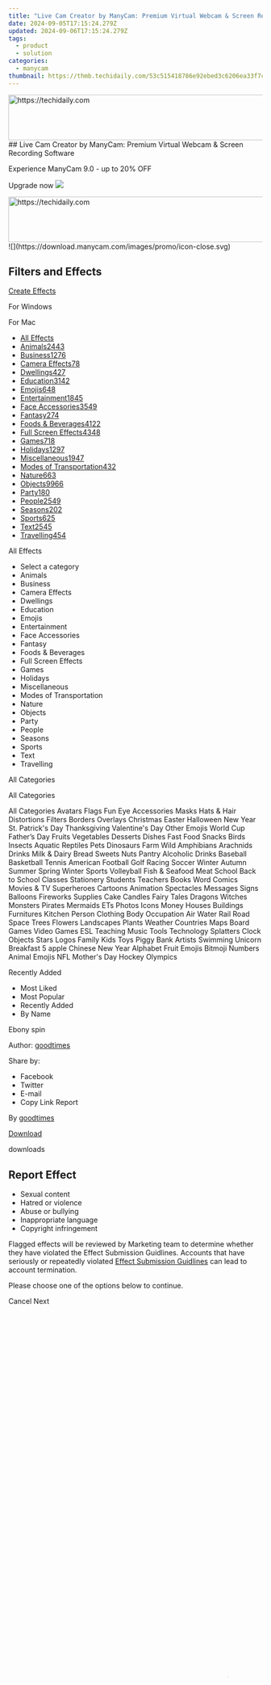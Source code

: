 ```yaml
---
title: "Live Cam Creator by ManyCam: Premium Virtual Webcam & Screen Recording Software"
date: 2024-09-05T17:15:24.279Z
updated: 2024-09-06T17:15:24.279Z
tags:
  - product
  - solution
categories:
  - manycam
thumbnail: https://thmb.techidaily.com/53c515418786e92ebed3c6206ea33f7c074dbdb116bb5f52f889c6937a269f05.jpg
---
```


<!-- affiliate ads begin -->
<a href="https://unicoeye.pxf.io/c/5597632/2134229/18498" target="_top" id="2134229">
  <img src="//a.impactradius-go.com/display-ad/18498-2134229" border="0" alt="https://techidaily.com" width="728" height="90"/>
</a>
<img height="0" width="0" src="https://unicoeye.pxf.io/i/5597632/2134229/18498" style="position:absolute;visibility:hidden;" border="0" />
<!-- affiliate ads end -->
## Live Cam Creator by ManyCam: Premium Virtual Webcam & Screen Recording Software

Experience ManyCam 9.0 - up to 20% OFF 

 Upgrade now ![](https://download.manycam.com/images/promo/icon-close.svg) 

<!-- affiliate ads begin -->
<a href="https://ephamedtechinc.pxf.io/c/5597632/2137226/26400" target="_top" id="2137226">
  <img src="//a.impactradius-go.com/display-ad/26400-2137226" border="0" alt="https://techidaily.com" width="728" height="90"/>
</a>
<img height="0" width="0" src="https://ephamedtechinc.pxf.io/i/5597632/2137226/26400" style="position:absolute;visibility:hidden;" border="0" />
<!-- affiliate ads end -->
![](https://download.manycam.com/images/promo/icon-close.svg) 

## Filters and Effects

[Create Effects](https://tools.techidaily.com/manycam/products/) 

For Windows 

For Mac 

* [All Effects](https://tools.techidaily.com/manycam/products/)
* [Animals2443](https://tools.techidaily.com/manycam/products/)
* [Business1276](https://tools.techidaily.com/manycam/products/)
* [Camera Effects78](https://tools.techidaily.com/manycam/products/)
* [Dwellings427](https://tools.techidaily.com/manycam/products/)
* [Education3142](https://tools.techidaily.com/manycam/products/)
* [Emojis648](https://tools.techidaily.com/manycam/products/)
* [Entertainment1845](https://tools.techidaily.com/manycam/products/)
* [Face Accessories3549](https://tools.techidaily.com/manycam/products/)
* [Fantasy274](https://tools.techidaily.com/manycam/products/)
* [Foods & Beverages4122](https://tools.techidaily.com/manycam/products/)
* [Full Screen Effects4348](https://tools.techidaily.com/manycam/products/)
* [Games718](https://tools.techidaily.com/manycam/products/)
* [Holidays1297](https://tools.techidaily.com/manycam/products/)
* [Miscellaneous1947](https://tools.techidaily.com/manycam/products/)
* [Modes of Transportation432](https://tools.techidaily.com/manycam/products/)
* [Nature663](https://tools.techidaily.com/manycam/products/)
* [Objects9966](https://tools.techidaily.com/manycam/products/)
* [Party180](https://tools.techidaily.com/manycam/products/)
* [People2549](https://tools.techidaily.com/manycam/products/)
* [Seasons202](https://tools.techidaily.com/manycam/products/)
* [Sports625](https://tools.techidaily.com/manycam/products/)
* [Text2545](https://tools.techidaily.com/manycam/products/)
* [Travelling454](https://tools.techidaily.com/manycam/products/)

All Effects 
* Select a category
* Animals
* Business
* Camera Effects
* Dwellings
* Education
* Emojis
* Entertainment
* Face Accessories
* Fantasy
* Foods & Beverages
* Full Screen Effects
* Games
* Holidays
* Miscellaneous
* Modes of Transportation
* Nature
* Objects
* Party
* People
* Seasons
* Sports
* Text
* Travelling

All Categories 

All Categories

All Categories Avatars Flags Fun Eye Accessories Masks Hats & Hair Distortions Filters Borders Overlays Christmas Easter Halloween New Year St. Patrick's Day Thanksgiving Valentine's Day Other Emojis World Cup Father’s Day Fruits Vegetables Desserts Dishes Fast Food Snacks Birds Insects Aquatic Reptiles Pets Dinosaurs Farm Wild Amphibians Arachnids Drinks Milk & Dairy Bread Sweets Nuts Pantry Alcoholic Drinks Baseball Basketball Tennis American Football Golf Racing Soccer Winter Autumn Summer Spring Winter Sports Volleyball Fish & Seafood Meat School Back to School Classes Stationery Students Teachers Books Word Comics Movies & TV Superheroes Cartoons Animation Spectacles Messages Signs Balloons Fireworks Supplies Cake Candles Fairy Tales Dragons Witches Monsters Pirates Mermaids ETs Photos Icons Money Houses Buildings Furnitures Kitchen Person Clothing Body Occupation Air Water Rail Road Space Trees Flowers Landscapes Plants Weather Countries Maps Board Games Video Games ESL Teaching Music Tools Technology Splatters Clock Objects Stars Logos Family Kids Toys Piggy Bank Artists Swimming Unicorn Breakfast 5 apple Chinese New Year Alphabet Fruit Emojis Bitmoji Numbers Animal Emojis NFL Mother's Day Hockey Olympics 

Recently Added 
* Most Liked
* Most Popular
* Recently Added
* By Name

Ebony spin

Author: [goodtimes](https://tools.techidaily.com/manycam/products/) 

Share by: 
* Facebook
* Twitter
* E-mail
* Copy Link
Report 

By [goodtimes](https://tools.techidaily.com/manycam/products/)

[Download](https://tools.techidaily.com/manycam/products/) 

 downloads

## Report Effect

* Sexual content
* Hatred or violence
* Abuse or bullying
* Inappropriate language
* Copyright infringement

 Flagged effects will be reviewed by Marketing team to determine whether they have violated the Effect Submission Guidlines. Accounts that have seriously or repeatedly violated [Effect Submission Guidlines](https://tools.techidaily.com/manycam/products/) can lead to account termination.

Please choose one of the options below to continue. 

Cancel Next 

<!-- affiliate ads begin -->
<span id="1531879">
					<video width="864" height="1536" style="cursor:pointer"
           poster="//a.impactradius-go.com/display-clicktoplayimage/1531879.png"
           onclick="if(!this.playClicked){this.play();this.setAttribute('controls',true);this.playClicked=true;}">
	   <source src="//a.impactradius-go.com/display-ad/16446-1531879">
	   <img src="//a.impactradius-go.com/display-clicktoplayimage/1531879.png" style="border: none; height: 100%; width: 100%; object-fit: contain">
	</video>
	<div style="width:540px;text-align:center"><a href="javascript:window.open(decodeURIComponent('https%3A%2F%2Flaganoo.pxf.io%2Fc%2F5597632%2F1531879%2F16446'), '_blank');void(0);">Click here</a></div>
</span>
<img height="0" width="0" src="https://imp.pxf.io/i/5597632/1531879/16446" style="position:absolute;visibility:hidden;" border="0" />
<!-- affiliate ads end -->
## Report Effect

 Flagged effects will be reviewed by Marketing team to determine whether they have violated the Effect Submission Guidlines. Accounts that have seriously or repeatedly violated [Effect Submission Guidlines](https://tools.techidaily.com/manycam/products/) can lead to account termination.

Please provide additional details to continue. 

Cancel Report 

  
Please wait 

<!-- affiliate ads begin -->
<a href="https://aidotcom.pxf.io/c/5597632/2134499/19576" target="_top" id="2134499">
  <img src="//a.impactradius-go.com/display-ad/19576-2134499" border="0" alt="https://techidaily.com" width="600" height="90"/>
</a>
<img height="0" width="0" src="https://aidotcom.pxf.io/i/5597632/2134499/19576" style="position:absolute;visibility:hidden;" border="0" />
<!-- affiliate ads end -->
## Log in

Use existing account

Facebook Twitter 

Google

Or your ManyCam account

Log in 

[Recover password](https://tools.techidaily.com/manycam/products/) 

 Don’t have an account yet? Create one now! 

<!-- affiliate ads begin -->
<a href="https://unicoeye.pxf.io/c/5597632/2134224/18498" target="_top" id="2134224">
  <img src="//a.impactradius-go.com/display-ad/18498-2134224" border="0" alt="https://techidaily.com" width="728" height="90"/>
</a>
<img height="0" width="0" src="https://unicoeye.pxf.io/i/5597632/2134224/18498" style="position:absolute;visibility:hidden;" border="0" />
<!-- affiliate ads end -->
## Create an Account

<!-- affiliate ads begin -->
<a href="https://bluettius.sjv.io/c/5597632/2139122/17108" target="_top" id="2139122">
  <img src="//a.impactradius-go.com/display-ad/17108-2139122" border="0" alt="https://techidaily.com" width="468" height="60"/>
</a>
<img height="0" width="0" src="https://bluettius.sjv.io/i/5597632/2139122/17108" style="position:absolute;visibility:hidden;" border="0" />
<!-- affiliate ads end -->
## It takes less than a minute. If you already have an account, please Log in.

First Name 

Last Name 

Email 

Password  
(Minimum 6 characters) 

Strength: 

Empty

Too Short

Bad

Good

Strong

Excellent

Please keep me updated with ManyCam news and promotions 

Create 

Choosing Create means that you agree to the ManyCam Terms of Service Agreement and Privacy Policy.

This beta is for users with paid subscriptions only.

<ins class="adsbygoogle"
     style="display:block"
     data-ad-format="autorelaxed"
     data-ad-client="ca-pub-7571918770474297"
     data-ad-slot="1223367746"></ins>



<ins class="adsbygoogle"
     style="display:block"
     data-ad-client="ca-pub-7571918770474297"
     data-ad-slot="8358498916"
     data-ad-format="auto"
     data-full-width-responsive="true"></ins>

<span class="atpl-alsoreadstyle">Also read:</span>
<div><ul>
<li><a href="https://screen-video-capture.techidaily.com/new-2024-approved-the-foremost-techniques-for-transforming-seminars-into-videos/"><u>[New] 2024 Approved The Foremost Techniques for Transforming Seminars Into Videos</u></a></li>
<li><a href="https://screen-video-capture.techidaily.com/new-discerning-true-value-from-recordcasts-promises-for-2024/"><u>[New] Discerning True Value From RecordCast’s Promises for 2024</u></a></li>
<li><a href="https://some-techniques.techidaily.com/new-exciting-joint-ventures-in-the-virtual-metaverse/"><u>[New] Exciting Joint Ventures in the Virtual Metaverse</u></a></li>
<li><a href="https://facebook-video-share.techidaily.com/new-in-2024-enhance-every-viewing-moment-with-these-top-6-free-platforms-for-youtube-short-downloads/"><u>[New] In 2024, Enhance Every Viewing Moment with These Top 6 Free Platforms for YouTube Short Downloads</u></a></li>
<li><a href="https://snapchat-videos.techidaily.com/new-in-2024-stand-out-in-the-crowd-top-15-innovative-snapchat-posts/"><u>[New] In 2024, Stand Out in the Crowd Top 15 Innovative Snapchat Posts</u></a></li>
<li><a href="https://extra-skills.techidaily.com/new-parrots-next-gen-ar-drone-evaluation/"><u>[New] Parrot's Next-Gen AR Drone Evaluation</u></a></li>
<li><a href="https://extra-lessons.techidaily.com/updated-accelerate-access-funimates-download-demystified/"><u>[Updated] Accelerate Access Funimate's Download Demystified</u></a></li>
<li><a href="https://screen-sharing-recording.techidaily.com/updated-mac-studio-screen-and-sounds-recording-feature/"><u>[Updated] Mac Studio Screen & Sounds Recording Feature</u></a></li>
<li><a href="https://some-knowledge.techidaily.com/1-how-to-install-handbrake-with-libdvdcss-on-macos-monterey-and-windows-11/"><u>1. How to Install Handbrake with Libdvdcss on macOS Monterey and Windows 11</u></a></li>
<li><a href="https://games-able.techidaily.com/2023-ifa-spectacle-tecnos-miniature-tech-gems/"><u>2023 IFA Spectacle: Tecno's Miniature Tech Gems</u></a></li>
<li><a href="https://fox-links.techidaily.com/2024-approved-from-static-to-spinning-mastering-photo-effects-in-illustrator/"><u>2024 Approved From Static to Spinning Mastering Photo Effects in Illustrator</u></a></li>
<li><a href="https://some-knowledge.techidaily.com/1725287175582-dvd/"><u>大容量DVDのクローン作成手順：限界付近で効果的なトランスファイア方法</u></a></li>
<li><a href="https://some-knowledge.techidaily.com/ai-windowsmaciosandroid/"><u>動画層重ね合わせAIによるリアルタイム再生 - Windows・Mac・iOS・Android</u></a></li>
<li><a href="https://some-knowledge.techidaily.com/5pel5pys5byp5yid6kmj6aoplus44kk44gu5bcc6zaa5oof5acx6zug5litic0g5pya6ygp44gq5o6y5ye65pyf6zat44go5a6j5ywo44gr5lplusd566h/"><u>日本式初詣飾りの専門情報集中 - 最適な掲出期間と安全に保管</u></a></li>
<li><a href="https://some-knowledge.techidaily.com/advanced-ai-video-processing-tools-resizing-stabilization-transformation-editing-and-restoration-for-ultimate-quality-improvement/"><u>Advanced AI Video Processing Tools - Resizing, Stabilization, Transformation, Editing & Restoration for Ultimate Quality Improvement</u></a></li>
<li><a href="https://some-knowledge.techidaily.com/dvd-mastering-and-protection-tips-for-windows-and-macos-users/"><u>DVD Mastering and Protection Tips for Windows and macOS Users</u></a></li>
<li><a href="https://some-knowledge.techidaily.com/effective-techniques-for-compressing-videos-up-to-90-while-retaining-high-quality-visuals/"><u>Effective Techniques for Compressing Videos Up to 90% While Retaining High-Quality Visuals</u></a></li>
<li><a href="https://some-knowledge.techidaily.com/effizientes-dvd-backup-konvertierung-von-dvd-zu-iso-und-umgekehrt-mit-winx-dvd-duplicator/"><u>Effizientes DVD Backup: Konvertierung Von DVD Zu ISO Und Umgekehrt Mit WinX DVD Duplicator</u></a></li>
<li><a href="https://some-knowledge.techidaily.com/effortlessly-transform-mp4-files-into-mpeg-format-top-5-techniques-for-windows-and-mac-users/"><u>Effortlessly Transform MP4 Files Into MPEG Format: Top 5 Techniques for Windows & Mac Users</u></a></li>
<li><a href="https://program-issues.techidaily.com/eliminate-pauses-in-action-the-definitive-fixes-for-youtube-playback-hiccups/"><u>Eliminate Pauses in Action: The Definitive Fixes for YouTube Playback Hiccups</u></a></li>
<li><a href="https://some-knowledge.techidaily.com/how-can-you-move-files-between-an-iphone-and-a-desktop-top-7-strategies-explored/"><u>How Can You Move Files Between an iPhone and a Desktop: Top 7 Strategies Explored</u></a></li>
<li><a href="https://fake-location.techidaily.com/how-to-find-ispoofer-pro-activation-key-on-samsung-galaxy-a54-5g-drfone-by-drfone-virtual-android/"><u>How to Find iSpoofer Pro Activation Key On Samsung Galaxy A54 5G? | Dr.fone</u></a></li>
<li><a href="https://some-knowledge.techidaily.com/how-to-safely-move-photos-from-your-pc-to-iphone-without-using-itunes-or-losing-data/"><u>How to Safely Move Photos From Your PC to iPhone Without Using iTunes or Losing Data</u></a></li>
<li><a href="https://games-able.techidaily.com/how-to-take-apart-your-xbox-series-xs-controller/"><u>How to Take Apart Your Xbox Series X|S Controller</u></a></li>
<li><a href="https://twitter-videos.techidaily.com/in-2024-bridging-the-gap-tweeting-plus-tumblr-video-uploads/"><u>In 2024, Bridging the Gap Tweeting + Tumblr Video Uploads</u></a></li>
<li><a href="https://sim-unlock.techidaily.com/in-2024-tutorial-to-change-xiaomi-13t-imei-without-root-a-comprehensive-guide-by-drfone-android/"><u>In 2024, Tutorial to Change Xiaomi 13T IMEI without Root A Comprehensive Guide</u></a></li>
<li><a href="https://extra-tips.techidaily.com/iphone-explores-high-dynamic-range-photography/"><u>IPhone Explores High Dynamic Range Photography</u></a></li>
<li><a href="https://some-knowledge.techidaily.com/iphone-ipad-winx-mediatrans-pc/"><u>IPhone, iPad에 대한 WinX MediaTrans PC로부터의 정품 이동 매니저: 사진, 음악, 비디오 전송을 위해</u></a></li>
<li><a href="https://some-knowledge.techidaily.com/1725288539294-mac/"><u>Mac動画変換専用ソフト - 有料版と無料版の違い</u></a></li>
<li><a href="https://some-knowledge.techidaily.com/mastering-video-conversion-top-5-methods-for-switching-from-mp4-to-mov-seamlessly/"><u>Mastering Video Conversion: Top 5 Methods for Switching From MP4 to MOV Seamlessly</u></a></li>
<li><a href="https://some-knowledge.techidaily.com/most-effective-solutions-for-slimming-your-dvd-images-in-modern-windows-environments/"><u>Most Effective Solutions for Slimming Your DVD Images in Modern Windows Environments</u></a></li>
<li><a href="https://some-knowledge.techidaily.com/online-movie-converter-change-mov-to-mp4-at-no-cost-for-pcs-and-mac-users/"><u>Online Movie Converter: Change MOV to MP4 at No Cost for PCs and Mac Users</u></a></li>
<li><a href="https://extra-tips.techidaily.com/optimal-data-buffering-for-sony-a7s-ii/"><u>Optimal Data Buffering for Sony A7S II</u></a></li>
<li><a href="https://win-able.techidaily.com/overcome-technical-hurdles-effective-ways-to-fix-the-directx-error-in-modern-warfare-2/"><u>Overcome Technical Hurdles: Effective Ways to Fix the DirectX Error in Modern Warfare 2</u></a></li>
<li><a href="https://unlock-android.techidaily.com/rootjunky-apk-to-bypass-google-frp-lock-for-xiaomi-redmi-note-13-5g-by-drfone-android/"><u>Rootjunky APK To Bypass Google FRP Lock For Xiaomi Redmi Note 13 5G</u></a></li>
<li><a href="https://some-knowledge.techidaily.com/transform-your-content-ultimate-tips-for-video-enhancement-using-facebooks-built-in-editor/"><u>Transform Your Content: Ultimate Tips for Video Enhancement Using Facebook’s Built-In Editor</u></a></li>
<li><a href="https://some-knowledge.techidaily.com/ultimate-tutorial-successfully-downloading-and-setting-up-itunes-for-windows-11-x86-and-x64/"><u>Ultimate Tutorial: Successfully Downloading and Setting Up iTunes for Windows 11 (X86 & X64)</u></a></li>
<li><a href="https://some-knowledge.techidaily.com/wie-man-dvds-offline-spielen-lasst-ohne-sie-herunterladen-zu-mussen-einfuhrung-in-den-kostengunstigen-dvd-decoder/"><u>Wie Man DVDs Offline Spielen Lässt, Ohne Sie Herunterladen Zu Müssen - Einführung in Den Kostengünstigen DVD-Decoder</u></a></li>
</ul></div>
